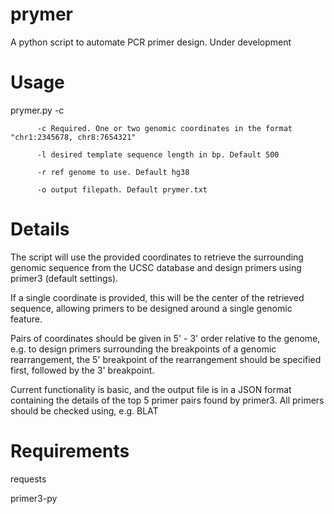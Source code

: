 # prymer
A python script to automate PCR primer design. Under development

# Usage
prymer.py -c <genomic coordinates>

          -c Required. One or two genomic coordinates in the format "chr1:2345678, chr8:7654321"

          -l desired template sequence length in bp. Default 500

          -r ref genome to use. Default hg38

          -o output filepath. Default prymer.txt

# Details
The script will use the provided coordinates to retrieve the surrounding genomic sequence from the UCSC database and 
design primers using primer3 (default settings).

If a single coordinate is provided, this will be the center of the retrieved sequence, allowing primers to be designed 
around a single genomic feature. 

Pairs of coordinates should be given in 5' - 3' order relative to the genome, e.g. to design primers surrounding the 
breakpoints of a genomic rearrangement, the 5' breakpoint
of the rearrangement should be specified first, followed by the 3' breakpoint.

Current functionality is basic, and the output file is in a JSON format containing the details of the top 5 primer pairs
found by primer3. All primers should be checked using, e.g. BLAT

# Requirements
requests

primer3-py